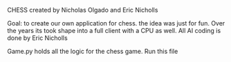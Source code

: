 CHESS
created by Nicholas Olgado and Eric Nicholls

Goal: to create our own application for chess. the idea was just for fun. Over the years its took shape into a full client with a CPU as well. All AI coding is done by Eric Nicholls

Game.py holds all the logic for the chess game. Run this file
